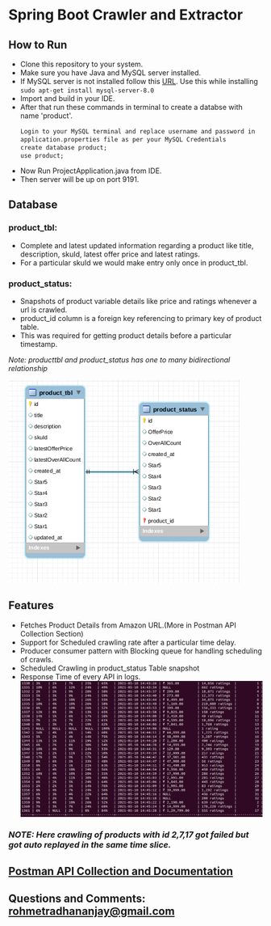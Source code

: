# Spring Boot Crawler and Extractor

## How to Run
- Clone this repository to your system.
- Make sure you have Java and MySQL server installed.
- If MySQL server is not installed follow this [URL]. Use this while installing ```sudo apt-get install mysql-server-8.0```
- Import  and build in your IDE.
- After that run these commands in terminal to create a databse with name 'product'.
    ```
    Login to your MySQL terminal and replace username and password in application.properties file as per your MySQL Credentials
    create database product;
    use product;
    ```
- Now Run ProjectApplication.java from IDE.
- Then server will be up on port 9191.
## Database
### product_tbl:
- Complete and latest updated information regarding a product like title, description, skuId, latest offer price and latest ratings.
- For a particular skuId we would make entry only once in product_tbl. 
### product_status: 
- Snapshots of product variable details like price and ratings whenever a url is crawled. 
- product_id column is a foreign key referencing to primary key of product table.
-  This was required for getting product details before a particular timestamp.

_Note: producttbl and product_status has one to many bidirectional relationship_

![GitHub Logo](https://github.com/Real-dev-byte/Crawler-Extractor/blob/8da5efdb0f96e92a0b887dd9d5a2d263b656b009/DatabaseScheme.png
)
## Features
- Fetches Product Details from Amazon URL.(More in Postman API Collection Section)
- Support for Scheduled crawling rate after a particular time delay.
- Producer consumer pattern with Blocking queue for handling scheduling of crawls.
- Scheduled Crawling in product_status Table snapshot
- Response Time of every API in logs.
![Scheduled Crawling Rate](https://github.com/Real-dev-byte/Crawler-Extractor/blob/6b78db5aa8f1bf145313897c8b5b802d3767f1db/Scheduled%20crawling%20rate.png
)
### _NOTE: Here crawling of products with id 2,7,17 got failed but got auto replayed in the same time slice._

## [Postman API Collection and Documentation]
    
   [Postman API Collection and Documentation]: <https://documenter.getpostman.com/view/14468833/TzRRE96p>
   [URL]: <https://docs.rackspace.com/support/how-to/install-mysql-server-on-the-ubuntu-operating-system/>
## Questions and Comments: rohmetradhananjay@gmail.com   
